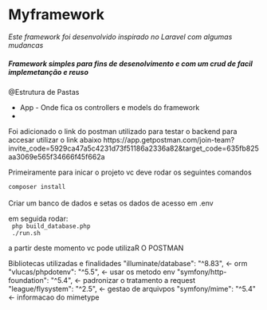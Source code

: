 <h1>Myframework</h1>

<i>Este framework foi desenvolvido inspirado no Laravel com algumas mudancas</i>

<h5>Framework simples para fins de desenolvimento e com um crud de facil implemetanção e reuso</h5>

@Estrutura de Pastas
<ul>
<li>App - Onde fica os controllers e models do framework</li>

<li><Você pode construir as suas migrations dentro de build_database.php/li>
</ul>
<p>
Foi adicionado o link do postman utilizado para testar o backend
para accesar utilizar o link abaixo
https://app.getpostman.com/join-team?invite_code=5929ca47a5c4231d73f51186a2336a82&target_code=635fb825aa3069e565f34666f45f662a
<p>
Primeiramente para inicar o projeto vc deve rodar os seguintes comandos
<br>
<code>
composer install
</code>
<br>
Criar um banco de dados e setas os dados de acesso em .env

em seguida rodar:
<br>
<code>
php build_database.php
</code><br>
<code>
./run.sh<br>
</code>
<br>
a partir deste momento vc pode utilizaR O POSTMAN


Bibliotecas utilizadas e finalidades
  "illuminate/database": "^8.83", <- orm
        "vlucas/phpdotenv": "^5.5", <- usar os metodo env
        "symfony/http-foundation": "^5.4", <- padronizar o tratamento a request
        "league/flysystem": "^2.5", <- gestao  de arquivpos
        "symfony/mime": "^5.4" <- informacao do mimetype
